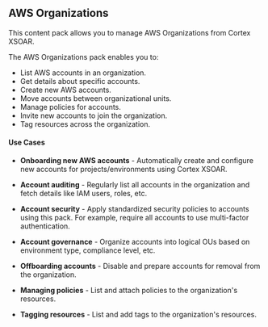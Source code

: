 ## AWS Organizations

This content pack allows you to manage AWS Organizations from Cortex XSOAR.

The AWS Organizations pack enables you to:

- List AWS accounts in an organization.
- Get details about specific accounts.
- Create new AWS accounts.
- Move accounts between organizational units.
- Manage policies for accounts.
- Invite new accounts to join the organization.
- Tag resources across the organization.

#### Use Cases

- **Onboarding new AWS accounts** - Automatically create and configure new accounts for projects/environments using Cortex XSOAR.

- **Account auditing** - Regularly list all accounts in the organization and fetch details like IAM users, roles, etc.

- **Account security** - Apply standardized security policies to accounts using this pack. For example, require all accounts to use multi-factor authentication.

- **Account governance** - Organize accounts into logical OUs based on environment type, compliance level, etc.

- **Offboarding accounts** - Disable and prepare accounts for removal from the organization.
  
- **Managing policies** - List and attach policies to the organization's resources.

- **Tagging resources** - List and add tags to the organization's resources.
